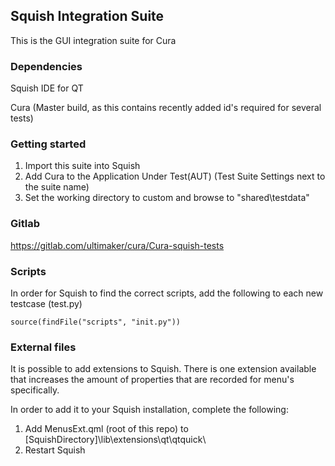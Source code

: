 ## Squish Integration Suite

This is the GUI integration suite for Cura

### Dependencies

Squish IDE for QT

Cura (Master build, as this contains recently added id's required for several tests) 

### Getting started

1. Import this suite into Squish
2. Add Cura to the Application Under Test(AUT) (Test Suite Settings next to the suite name)
3. Set the working directory to custom and browse to "shared\testdata"

### Gitlab

https://gitlab.com/ultimaker/cura/Cura-squish-tests

### Scripts

In order for Squish to find the correct scripts, add the following to each new testcase (test.py)

`source(findFile("scripts", "init.py"))`

### External files

It is possible to add extensions to Squish. 
There is one extension available that increases the amount of properties that are recorded for menu's specifically.

In order to add it to your Squish installation, complete the following:
1. Add MenusExt.qml (root of this repo) to [SquishDirectory]\lib\extensions\qt\qtquick\
2. Restart Squish